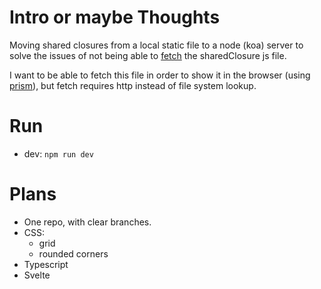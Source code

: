 # Intro or maybe Thoughts

Moving shared closures from a local static file to a node (koa) server to solve the issues of not being able to [fetch](https://developer.mozilla.org/en-US/docs/Web/API/fetch) the sharedClosure js file.

I want to be able to fetch this file in order to show it in the browser (using [prism](https://prismjs.com)), but fetch requires http instead of file system lookup.

# Run

- dev: `npm run dev`

# Plans

- One repo, with clear branches.
- CSS:
  - grid
  - rounded corners
- Typescript
- Svelte
